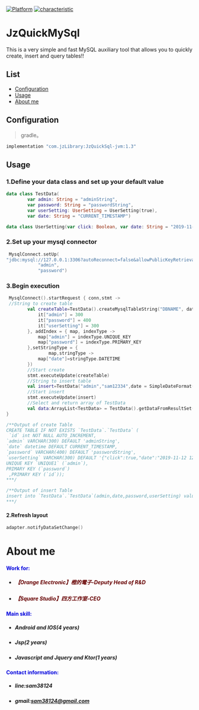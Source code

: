 [![Platform](https://img.shields.io/badge/Platform-%20JVM%20-brightgreen.svg)](https://github.com/sam38124)
[![characteristic](https://img.shields.io/badge/特點-%20輕量級%20%7C%20簡單易用%20%20%7C%20穩定%20-brightgreen.svg)](https://github.com/sam38124)
# JzQuickMySql
This is a very simple and fast MySQL auxiliary tool that allows you to quickly create, insert and query tables!!

## List
* [Configuration](#Import)
* [Usage](#Use)
* [About me](#About)


<a name="Import"></a>
## Configuration
> gradle。 <br/>
```kotlin
implementation "com.jzLibrary:JzQuickSql-jvm:1.3"
```
<a name="Use"></a>
## Usage

### 1.Define your data class and set up your default value 
```kotlin
data class TestData(
        var admin: String = "adminString",
        var password: String = "passwordString",
        var userSetting: UserSetting = UserSetting(true),
        var date: String = "CURRENT_TIMESTAMP")

data class UserSetting(var click: Boolean, var date: String = "2019-11-12 12:23:22")
```

### 2.Set up your mysql connector
```kotlin
 MysqlConnect.setUp(
"jdbc:mysql://127.0.0.1:3306?autoReconnect=false&allowPublicKeyRetrieval=true&useSSL=false&serverTimezone=UTC",
            "admin",
            "password")
```

### 3.Begin execution
```kotlin
 MysqlConnect().startRequest { conn,stmt ->
 //String to create table
        val createTable=TestData().createMysqlTableString("DBNAME", dataLength = {
            it["admin"] = 300
            it["password"] = 400
            it["userSetting"] = 300
        }, addIndex = { map, indexType ->
            map["admin"] = indexType.UNIQUE_KEY
            map["password"] = indexType.PRIMARY_KEY
        },setStringType = {
                map,stringType ->
            map["date"]=stringType.DATETIME
        })
        //Start create
        stmt.executeUpdate(createTable)
        //String to insert table 
        val insert=TestData("admin","sam12334",date = SimpleDateFormat("yyyy-MM-dd HH:mm:ss").format(Date())).insertMysqlTableString("DBNAME")
        //Start insert
        stmt.executeUpdate(insert)
        //Select and return array of TestData
        val data:ArrayList<TestData> = TestData().getDataFromResultSet(stmt.executeQuery("select * from tsport.TestData")
}

/**Output of create Table
CREATE TABLE IF NOT EXISTS `TestData`.`TestData` (
 `id` int NOT NULL AUTO_INCREMENT,
`admin` VARCHAR(300) DEFAULT 'adminString',
`date` datetime DEFAULT CURRENT_TIMESTAMP,
`password` VARCHAR(400) DEFAULT 'passwordString',
`userSetting` VARCHAR(300) DEFAULT '{"click":true,"date":"2019-11-12 12:23:22"}',
UNIQUE KEY `UNIQUE1` (`admin`),
PRIMARY KEY (`password`)
 ,PRIMARY KEY (`id`));
***/

/**Output of insert Table
insert into `TestData`.`TestData`(admin,date,password,userSetting) values ('adminString', 2019-11-12 12:23:22,'passwordString','{"click":true,"date":"2019-11-12 12:23:22"}')
***/
```

#### 2.Refresh layout
```swift
adapter.notifyDataSetChange()
```

<a name="About"></a>
# About me
#### <font color="#0000dd"> Work for: </font><br /> 
+ ##### <font color="#660000">【Orange Electronic】橙的電子-Deputy Head of R&D </font><br /> 
+ ##### <font color="#660000">【Square Studio】四方工作室-CEO </font><br />
#### <font color="#0000dd"> Main skill: </font><br /> 
+ ##### Android and IOS(4 years)<br/>  
+ ##### Jsp(2 years)<br/> 
+ ##### Javascript and Jquery and Ktor(1 years)<br /> 
#### <font color="#0000dd"> Contact information: </font><br /> 
+  ##### line:sam38124<br /> 

+  ##### gmail:sam38124@gmail.com
